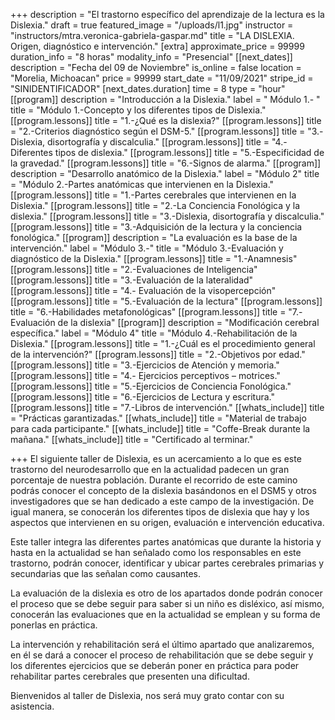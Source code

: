 +++
description = "El trastorno específico del aprendizaje de la lectura es la Dislexia."
draft = true
featured_image = "/uploads/l1.jpg"
instructor = "instructors/mtra.veronica-gabriela-gaspar.md"
title = "LA DISLEXIA. Origen, diagnóstico e intervención."
[extra]
approximate_price = 99999
duration_info = "8 horas"
modality_info = "Presencial"
[[next_dates]]
description = "Fecha del 09 de Noviembre"
is_online = false
location = "Morelia, Michoacan"
price = 99999
start_date = "11/09/2021"
stripe_id = "SINIDENTIFICADOR"
[next_dates.duration]
time = 8
type = "hour"
[[program]]
description = "Introducción a la Dislexia."
label = "  Módulo 1.- "
title = "Módulo 1.-Concepto y los diferentes tipos de Dislexia."
[[program.lessons]]
title = "1.-¿Qué es la dislexia?"
[[program.lessons]]
title = "2.-Criterios diagnóstico según el DSM-5."
[[program.lessons]]
title = "3.-Dislexia, disortografía y discalculia."
[[program.lessons]]
title = "4.-Diferentes tipos de dislexia."
[[program.lessons]]
title = "5.-Especificidad de la gravedad."
[[program.lessons]]
title = "6.-Signos de alarma."
[[program]]
description = "Desarrollo anatómico de la Dislexia."
label = "Módulo 2"
title = "Módulo 2.-Partes anatómicas que intervienen en la Dislexia."
[[program.lessons]]
title = "1.-Partes cerebrales que intervienen en la Dislexia."
[[program.lessons]]
title = "2.-La Conciencia Fonológica y la dislexia."
[[program.lessons]]
title = "3.-Dislexia, disortografía y discalculia."
[[program.lessons]]
title = "3.-Adquisición de la lectura y la conciencia fonológica."
[[program]]
description = "La evaluación es la base de la intervención."
label = "Módulo 3.-"
title = "Módulo 3.-Evaluación y diagnóstico de la Dislexia."
[[program.lessons]]
title = "1.-Anamnesis"
[[program.lessons]]
title = "2.-Evaluaciones de Inteligencia"
[[program.lessons]]
title = "3.-Evaluación de la lateralidad"
[[program.lessons]]
title = "4.- Evaluación de la visopercepción"
[[program.lessons]]
title = "5.-Evaluación de la lectura"
[[program.lessons]]
title = "6.-Habilidades metafonológicas"
[[program.lessons]]
title = "7.-Evaluación de la dislexia"
[[program]]
description = "Modificación cerebral específica."
label = "Módulo 4"
title = "Módulo 4.-Rehabilitación de la Dislexia."
[[program.lessons]]
title = "1.-¿Cuál es el procedimiento general de la intervención?"
[[program.lessons]]
title = "2.-Objetivos por edad."
[[program.lessons]]
title = "3.-Ejercicios de Atención y memoria."
[[program.lessons]]
title = "4.- Ejercicios perceptivos – motrices."
[[program.lessons]]
title = "5.-Ejercicios de Conciencia Fonológica."
[[program.lessons]]
title = "6.-Ejercicios de Lectura y escritura."
[[program.lessons]]
title = "7.-Libros de intervención."
[[whats_include]]
title = "Prácticas garantizadas."
[[whats_include]]
title = "Material de trabajo para cada participante."
[[whats_include]]
title = "Coffe-Break durante la mañana."
[[whats_include]]
title = "Certificado al terminar."

+++
El siguiente taller de Dislexia, es un acercamiento a lo que es este trastorno del neurodesarrollo que en la actualidad padecen un gran porcentaje de nuestra población. Durante el recorrido de este camino podrás conocer el concepto de la dislexia basándonos en el DSM5 y otros investigadores que se han dedicado a este campo de la investigación. De igual manera, se conocerán los diferentes tipos de dislexia que hay y los aspectos que intervienen en su origen, evaluación e intervención educativa.

Este taller integra las diferentes partes anatómicas que durante la historia y hasta en la actualidad se han señalado como los responsables en este trastorno, podrán conocer, identificar y ubicar partes cerebrales primarias y secundarias que las señalan como causantes.

La evaluación de la dislexia es otro de los apartados donde podrán conocer el proceso que se debe seguir para saber si un niño es disléxico, así mismo, conocerán las evaluaciones que en la actualidad se emplean y su forma de ponerlas en práctica.

La intervención y rehabilitación será el último apartado que analizaremos, en él se dará a conocer el proceso de rehabilitación que se debe seguir y los diferentes ejercicios que se deberán poner en práctica para poder rehabilitar partes cerebrales que presenten una dificultad.

Bienvenidos al taller de Dislexia, nos será muy grato contar con su asistencia.
